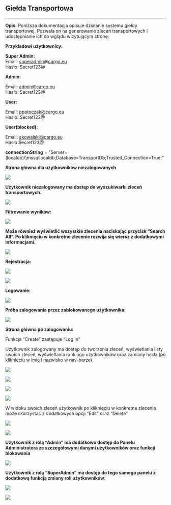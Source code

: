 ## Giełda Transportowa

---

**Opis:** Poniższa dokumentacja opisuje działanie systemu giełdy transportowej. Pozwala on na generowanie zleceń transportowych i udostępnianie ich do wglądu wizytującym stronę. 

**Przykładowi użytkownicy:**

**Super Admin:**  
Email: superadmin@cargo.eu  
Hasło: Secret123@

**Admin:**

Email: admin@cargo.eu  
Hasło: Secret123@

**User:**

Email: ppotoczak@cargo.eu  
Hasło: Secret123@

**User(blocked):**

Email: akowalski@cargo.eu  
Hasło Secret123@

**connectionString** = "Server=(localdb)\\\\mssqllocaldb;Database=TransportDb;Trusted\_Connection=True;"

**Strona główna dla użytkowników niezalogowanych**

![](https://33333.cdn.cke-cs.com/kSW7V9NHUXugvhoQeFaf/images/b8b17e3adbbdc6860c74af69d3479230d6a0ebd49ff06248.png)

**Użytkownik niezalogowany ma dostęp do wyszukiwarki zleceń transportowych.**

![](https://33333.cdn.cke-cs.com/kSW7V9NHUXugvhoQeFaf/images/001b64d6a2f86234bddb65a423667a622a69e4804203682c.png)

**Filtrowanie wyników:**

![](https://33333.cdn.cke-cs.com/kSW7V9NHUXugvhoQeFaf/images/78137e580d6c0049fceefa3f0ec1bd2a908fa54cb2a68795.png)

**Może również wyświetlić wszystkie zlecenia naciskając przycisk “Search All”. Po kliknięciu w konkretne zlecenie rozwija się wiersz z dodatkowymi informacjami.**

![](https://33333.cdn.cke-cs.com/kSW7V9NHUXugvhoQeFaf/images/a008ec3d1b12f49859ae48065e63f4b0138201b17e304bac.png)

**Rejestracja:**

![](https://33333.cdn.cke-cs.com/kSW7V9NHUXugvhoQeFaf/images/e3073220c864e7aa062d6ed827ee9f92efc9ea390813eff7.png)

![](https://33333.cdn.cke-cs.com/kSW7V9NHUXugvhoQeFaf/images/f45d49821543e7b785d719c76697f352f41e27f536eab100.png)

**Logowanie:**

![](https://33333.cdn.cke-cs.com/kSW7V9NHUXugvhoQeFaf/images/5e8636f7c6ae425c2557bd3b0cacb0dafab6983e2d3a85a1.png)

**Próba zalogowania przez zablokowanego użytkownika:**

![](https://33333.cdn.cke-cs.com/kSW7V9NHUXugvhoQeFaf/images/b486ed2ed3f20f79e2e245b527f7568e88d0f1a4fa344968.png)

**Strona główna po zalogowaniu:**

Funkcja “Create” zastępuje “Log in”

Użytkownik zalogowany ma dostęp do tworzenia zleceń, wyświetlania listy swoich zleceń, wyświetlania rankingu użytkowników oraz zamiany hasła (po kliknięciu w imię i nazwisko w nav-barze)

![](https://33333.cdn.cke-cs.com/kSW7V9NHUXugvhoQeFaf/images/b6b54eaad90b019fc58c1d2aad6f48861c33427aa49c4f4e.png)

![](https://33333.cdn.cke-cs.com/kSW7V9NHUXugvhoQeFaf/images/dedf121658e23fa3e885f791403ebe6346aea94083fd9ea4.png)

![](https://33333.cdn.cke-cs.com/kSW7V9NHUXugvhoQeFaf/images/70b0e6b9cc6ea8e337843b5144624db26d21fa1c2ef71ad9.png)

![](https://33333.cdn.cke-cs.com/kSW7V9NHUXugvhoQeFaf/images/179df0fa0c4386774b30c5965f3129f36d7cd717ee091fc0.png)

W widoku swoich zleceń użytkownik po kliknięciu w konkretne zlecenie może skorzystać z dodatkowych opcji “Edit” oraz “Delete”

![](https://33333.cdn.cke-cs.com/kSW7V9NHUXugvhoQeFaf/images/c3a5e1274563a281918e0e5e86b93c0ea3c60cd55ff33114.png)

![](https://33333.cdn.cke-cs.com/kSW7V9NHUXugvhoQeFaf/images/836e067a58d2874f1bbbe52394e516c1c258a8cff09c7610.png)

**Użytkownik z rolą “Admin” ma dodatkowo dostęp do Panelu Administratora ze szczegółowymi danymi użytkowników oraz funkcji blokowania**

![](https://33333.cdn.cke-cs.com/kSW7V9NHUXugvhoQeFaf/images/003a0f08cbca2acfaff671fcee81045cc0dc7a36c66cd09c.png)

**Użytkownik z rolą “SuperAdmin” ma dostęp do tego samego panelu z dodatkową funkcją zmiany roli użytkowników:**

![](https://33333.cdn.cke-cs.com/kSW7V9NHUXugvhoQeFaf/images/7dbb2162cb2c9c978f447d6653ad0aaebef8623c0b3525db.png)

![](https://33333.cdn.cke-cs.com/kSW7V9NHUXugvhoQeFaf/images/655e4f5ee1635feb0829c023fa0c3425ab823447f70804b1.png)

